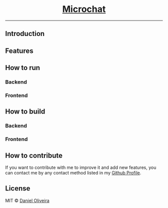 <div align="center">
  <a href="https://microchat.ondaniel.com.br/">
    <div>
      <h1>Microchat</h1>
    </div>
  </a>
  <hr>
</div>

## Introduction

## Features

## How to run

### Backend

### Frontend

## How to build

### Backend

### Frontend

## How to contribute

If you want to contribute with me to improve it and add new features, you can contact me by any contact method listed in my [Github Profile](https://github.com/ondanieldev).

## License

MIT © [Daniel Oliveira](https://ondaniel.com.br/)
